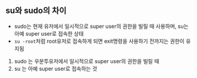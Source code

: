 ## su와 sudo의 차이
* sudo는 현재 유저에서 일시적으로 super user의 권한을 빌릴 때 사용하며, su는 아예 super user로 접속한 상태
* ```su -root```처럼 root유저로 접속하게 되면 exit명령을 사용하기 전까지는 권한이 유지됨
1. sudo 는 우분투유저에서 일시적으로 super user의 권한을 빌릴 때
2. su 는 아예 super user로 접속하는 것